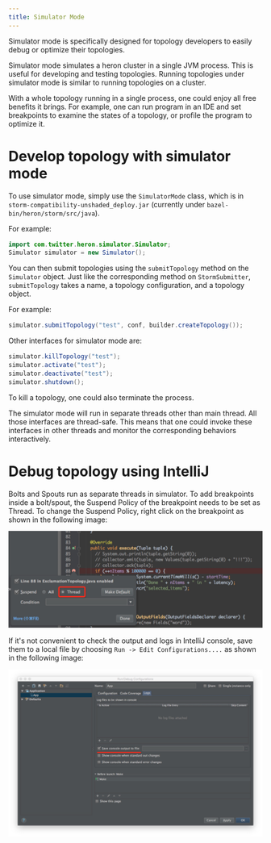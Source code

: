 ```yaml
---
title: Simulator Mode
---
```


Simulator mode is specifically designed for topology developers to easily debug or optimize their 
topologies.

Simulator mode simulates a heron cluster in a single JVM process. This is useful for developing and 
testing topologies. Running topologies under simulator mode is similar to running topologies on a 
cluster.

With a whole topology running in a single process, one could enjoy all free benefits it brings.
For example, one can run program in an IDE and set breakpoints to examine the states of a topology, 
or profile the program to optimize it.

# Develop topology with simulator mode

To use simulator mode, simply use the ``SimulatorMode`` class, which is
in ``storm-compatibility-unshaded_deploy.jar``  (currently under ``bazel-bin/heron/storm/src/java``).

For example:

```java
import com.twitter.heron.simulator.Simulator;
Simulator simulator = new Simulator();
```

You can then submit topologies using the ``submitTopology`` method on the ``Simulator`` object. Just
like the corresponding method on ``StormSubmitter``, ``submitTopology`` takes a name, a topology 
configuration, and a topology object.

For example:

```java
simulator.submitTopology("test", conf, builder.createTopology());
```

Other interfaces for simulator mode are:

```java
simulator.killTopology("test");
simulator.activate("test");
simulator.deactivate("test");
simulator.shutdown();
```

To kill a topology, one could also terminate the process.

The simulator mode will run in separate threads other than main thread. All those interfaces are 
thread-safe. This means that one could invoke these interfaces in other threads and monitor the 
corresponding behaviors interactively.

# Debug topology using IntelliJ

Bolts and Spouts run as separate threads in simulator. To add breakpoints inside a bolt/spout, the 
Suspend Policy of the breakpoint needs to be set as Thread. To change the Suspend Policy, right 
click on the breakpoint as shown in the following image:

![Set Breakpoint](/img/intellij-set-breakpoint.jpg)

If it's not convenient to check the output and logs in IntelliJ console, save them to a local file 
by choosing `Run -> Edit Configurations....` as shown in the following image:

![Save Console](/img/intellij-save-console.jpg)

